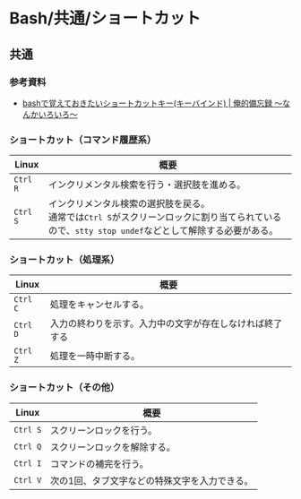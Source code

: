 # Bash/共通/ショートカット

## 共通

### 参考資料

- [bashで覚えておきたいショートカットキー(キーバインド) | 俺的備忘録 〜なんかいろいろ〜](https://orebibou.com/ja/home/201506/20150629_001/)

### ショートカット（コマンド履歴系）

| Linux    | 概要                                                                                         |
|----------|--------------------------------------------------------------------------------------------|
| `Ctrl R` | インクリメンタル検索を行う・選択肢を進める。                                                                     |
| `Ctrl S` | インクリメンタル検索の選択肢を戻る。<br />通常では`Ctrl S`がスクリーンロックに割り当てられているので、`stty stop undef`などとして解除する必要がある。 |

### ショートカット（処理系）

| Linux    | 概要                           |
|----------|------------------------------|
| `Ctrl C` | 処理をキャンセルする。                  |
| `Ctrl D` | 入力の終わりを示す。入力中の文字が存在しなければ終了する |
| `Ctrl Z` | 処理を一時中断する。                   |

### ショートカット（その他）

| Linux    | 概要                                          |
| -------- | --------------------------------------------- |
| `Ctrl S` | スクリーンロックを行う。                      |
| `Ctrl Q` | スクリーンロックを解除する。                  |
| `Ctrl I` | コマンドの補完を行う。                        |
| `Ctrl V` | 次の1回、タブ文字などの特殊文字を入力できる。 |
